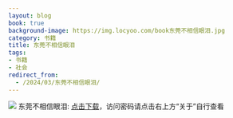 ```yaml
---
layout: blog
book: true
background-image: https://img.locyoo.com/book东莞不相信眼泪.jpg
category: 书籍
title: 东莞不相信眼泪
tags:
- 书籍
- 社会
redirect_from:
  - /2024/03/东莞不相信眼泪/
---
```

![](https://img.locyoo.com/book东莞不相信眼泪.jpg)
东莞不相信眼泪: <a name = "ref1" href="https://url18.ctfile.com/f/50983618-1363199084-8e5cac?p=3619">点击下载</a>，访问密码请点击右上方“关于”自行查看